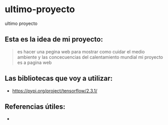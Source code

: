 # ultimo-proyecto
ultimo proyecto
## Esta es la idea de mi proyecto:
> es hacer una pegina web para mostrar como cuidar el medio ambiente y las concecuencias del calentamiento mundial
> mi proyecto es a pagina web

## Las bibliotecas que voy a utilizar:
- https://pypi.org/project/tensorflow/2.3.1/
  
## Referencias útiles:
- 

